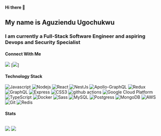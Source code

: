 #### Hi there 👋

## My name is Aguziendu Ugochukwu

### I am currently a Full-Stack Software Engineer and aspiring Devops and Security Specialist 

#### Connect With Me

[<img src="https://img.shields.io/badge/linkedin-%230077B5.svg?&style=for-the-badge&logo=linkedin&logoColor=white" />](https://www.linkedin.com/in/aguziendu-ugochukwu/)       [<img src="https://img.shields.io/badge/twitter-%231DA1F2.svg?&style=for-the-badge&logo=twitter&logoColor=white" />]

#### Technology Stack
<p>
  
 
</p>


<img alt="Javascript" src="https://img.shields.io/badge/javascript%20-%23323330.svg?&style=for-the-badge&logo=javascript&logoColor=%23F7DF1E" /> 
<img alt="Nodejs" src="https://img.shields.io/badge/node.js%20-%2343853D.svg?&style=for-the-badge&logo=node.js&logoColor=white" />   
<!-- <img alt="React" src="https://img.shields.io/badge/-React-45b8d8?style=flat-square&logo=react&logoColor=white" /> -->
<img alt="React" src="https://img.shields.io/badge/react%20-%2320232a.svg?&style=for-the-badge&logo=react&logoColor=%2361DAFB" /> 
<img alt="NestJs" src="https://img.shields.io/badge/-NestJs-ea2845?style=flat-square&logo=nestjs&logoColor=white" />
<img alt="Apollo-GraphQL" src="https://img.shields.io/badge/-ApolloGraphQL-311C87?style=for-the-badge&logo=apollo-graphql"/> 
<img alt="Redux" src="https://img.shields.io/badge/redux-%23593d88.svg?style=for-the-badge&logo=redux&logoColor=white"/>  
<img alt="GraphQL" src="https://img.shields.io/badge/-GraphQL-E10098?style=flat-square&logo=graphql&logoColor=white" />
<img alt="Express" src="https://img.shields.io/badge/express.js%20-%23404d59.svg?&style=for-the-badge" />   
<img alt="CSS3" src="https://img.shields.io/badge/css3%20-%231572B6.svg?&style=for-the-badge&logo=css3&logoColor=white" />
<img alt="github actions" src="https://img.shields.io/badge/-Github_Actions-2088FF?style=flat-square&logo=github-actions&logoColor=white" />
<img alt="Google Cloud Platform" src="https://img.shields.io/badge/-Google_Cloud_Platform-1a73e8?style=flat-square&logo=google-cloud&logoColor=white" />
<!-- <img alt="TypeScript" src="https://img.shields.io/badge/-TypeScript-007ACC?style=flat-square&logo=typescript&logoColor=white" />    -->
<img alt="TypeScript" src="https://img.shields.io/badge/typescript%20-%23007ACC.svg?&style=for-the-badge&logo=typescript&logoColor=white" />   
<img alt="Docker" src="https://img.shields.io/badge/-Docker-46a2f1?style=flat-square&logo=docker&logoColor=white" />
<!-- <img src="https://img.shields.io/badge/react_native%20-%2320232a.svg?&style=for-the-badge&logo=react&logoColor=%2361DAFB" />    -->
<!-- <img src="https://img.shields.io/badge/html5%20-%23E34F26.svg?&style=for-the-badge&logo=html5&logoColor=white" />    -->
<img alt="Sass" src="https://img.shields.io/badge/sass%20-%23CC6699.svg?&style=for-the-badge&logo=sass&logoColor=white" />   
<img alt="MySQL" src="https://img.shields.io/badge/mysql-%2300f.svg?&style=for-the-badge&logo=mysql&logoColor=white" />   
<img alt="Postgress" src="https://img.shields.io/badge/postgres-%23316192.svg?&style=for-the-badge&logo=postgresql&logoColor=white" />   
<img alt="MongoDB" src="https://img.shields.io/badge/MongoDB-%234ea94b.svg?&style=for-the-badge&logo=mongodb&logoColor=white" />  
<img alt="AWS" src="https://img.shields.io/badge/Amazon%20AWS-%23232F3E?logo=amazon-aws&logoColor=white&style=for-the-badge" /> 
<img alt="Git" src="https://img.shields.io/badge/git-%23F05033.svg?style=for-the-badge&logo=git&logoColor=white"/> 
<img alt="Redis" src="https://img.shields.io/badge/redis-%23DD0031.svg?style=for-the-badge&logo=redis&logoColor=white"/>

#### Stats
<div style="display:flex;">
<p align="left">
<img src="https://github-readme-stats.vercel.app/api?username=iamug&count_private=true&hide=contribs,issues,prs&show_icons=true&theme=radical"/>
<img src="https://github-readme-stats.vercel.app/api/top-langs/?username=iamug&layout=compact&theme=radical"/>
</p>
</div>



<!--
**iamug/iamug** is a ✨ _special_ ✨ repository because its `README.md` (this file) appears on your GitHub profile.

Here are some ideas to get you started:

- 🔭 I’m currently and always learning new things.
- 🌱 I’m currently learning ...
- 👯 I’m looking to collaborate on ...
- 🤔 I’m looking for help with ...
- 💬 Ask me about ...
- 📫 How to reach me: ...
- 😄 Pronouns: ...
- ⚡ Fun fact: ...
-->
